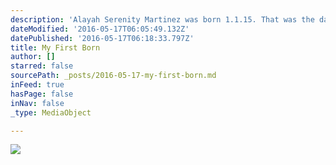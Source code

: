 ```yaml
---
description: 'Alayah Serenity Martinez was born 1.1.15. That was the day my life was forever changed. '
dateModified: '2016-05-17T06:05:49.132Z'
datePublished: '2016-05-17T06:18:33.797Z'
title: My First Born
author: []
starred: false
sourcePath: _posts/2016-05-17-my-first-born.md
inFeed: true
hasPage: false
inNav: false
_type: MediaObject

---
```

![](https://the-grid-user-content.s3-us-west-2.amazonaws.com/1e617da3-e161-46a9-a48e-43f3d78cf1be.jpg)